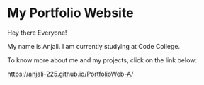 # My Portfolio Website

Hey there Everyone! 

My name is Anjali. I am currently studying at Code College.

To know more about me and my projects, click on the link below:

https://anjali-225.github.io/PortfolioWeb-A/

